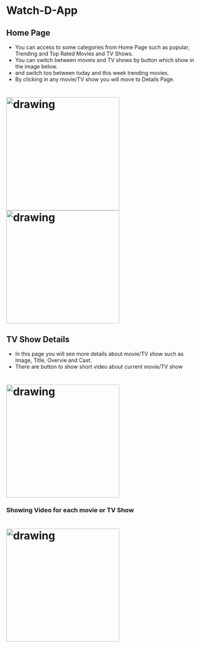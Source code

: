 # Watch-D-App
## Home Page
- You can access to some categories from Home Page such as popular, Trending and Top Rated Movies and TV Shows.
- You can switch between moveis and TV shows by button which show in the image below.
- and switch too between today and this week trending movies.
- By clicking in any movie/TV show you will move to Details Page.

<h1><!h1>
   
<img src="https://user-images.githubusercontent.com/89228710/205462718-c1c8e9d4-95f0-463e-9c57-5a94f7ef7f2c.jpg" alt="drawing" width="300"/>
   
<img src="https://user-images.githubusercontent.com/89228710/205462596-86f831ee-bb60-455b-99a4-7697f14dafd5.jpg" alt="drawing" width="300"/>

## TV Show Details
  
- In this page you will see more details about movie/TV show such as Image, Title, Overvie and Cast.
- There are button to show short video about current movie/TV show   
 <h1><!h1>

<img src="https://user-images.githubusercontent.com/89228710/205462929-e8f4dd7d-bb04-43bd-9dc1-13d0236c4ba2.jpg" alt="drawing" width="300"/>
   
   
<h3>Showing Video for each movie or TV Show <!h3>
  
 <h1><!h1>
   
<img src="https://user-images.githubusercontent.com/89228710/205463060-ae2f99ad-09aa-4308-b1fa-16a0111abcc1.jpg" alt="drawing" width="300"/>
  
 

